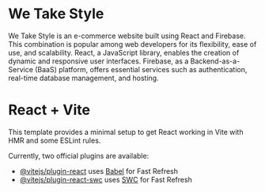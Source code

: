 # We Take Style
We Take Style is an e-commerce website built using React and Firebase. This combination is popular among web developers for its flexibility, ease of use, and scalability. React, a JavaScript library, enables the creation of dynamic and responsive user interfaces. Firebase, as a Backend-as-a-Service (BaaS) platform, offers essential services such as authentication, real-time database management, and hosting.






# React + Vite

This template provides a minimal setup to get React working in Vite with HMR and some ESLint rules.

Currently, two official plugins are available:

- [@vitejs/plugin-react](https://github.com/vitejs/vite-plugin-react/blob/main/packages/plugin-react/README.md) uses [Babel](https://babeljs.io/) for Fast Refresh
- [@vitejs/plugin-react-swc](https://github.com/vitejs/vite-plugin-react-swc) uses [SWC](https://swc.rs/) for Fast Refresh
